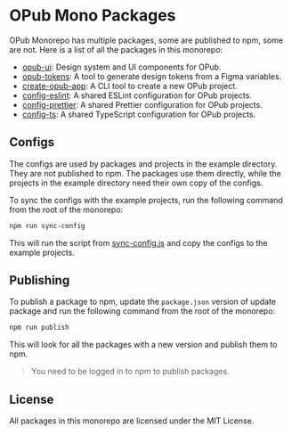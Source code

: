 # OPub Mono Packages

OPub Monorepo has multiple packages, some are published to npm, some are not. Here is a list of all the packages in this monorepo:

- [opub-ui](./opub-ui/README.md): Design system and UI components for OPub.
- [opub-tokens](./opub-tokens/): A tool to generate design tokens from a Figma variables.
- [create-opub-app](./create-opub-app/README.md): A CLI tool to create a new OPub project.
- [config-eslint](./config-eslint/): A shared ESLint configuration for OPub projects.
- [config-prettier](./config-prettier/): A shared Prettier configuration for OPub projects.
- [config-ts](./config-ts/): A shared TypeScript configuration for OPub projects.

## Configs

The configs are used by packages and projects in the example directory. They are not published to npm. The packages use them directly, while the projects in the example directory need their own copy of the configs.

To sync the configs with the example projects, run the following command from the root of the monorepo:

```bash
npm run sync-config
```

This will run the script from [sync-config.js](../utils/sync-config.js) and copy the configs to the example projects.

## Publishing

To publish a package to npm, update the `package.json` version of update package and run the following command from the root of the monorepo:

```bash
npm run publish
```

This will look for all the packages with a new version and publish them to npm.

> You need to be logged in to npm to publish packages.

## License

All packages in this monorepo are licensed under the MIT License.
